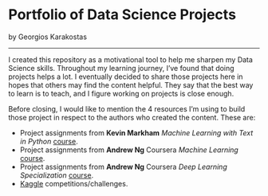 # Portfolio of Data Science Projects
by Georgios Karakostas

---

I created this repository as a motivational tool to help me sharpen my Data Science skills. Throughout my learning journey, I’ve found that doing projects helps a lot. I eventually decided to share those projects here in hopes that others may find the content helpful. They say that the best way to learn is to teach, and I figure working on projects is close enough.

Before closing, I would like to mention the 4 resources I’m using to build those project in respect to the authors who created the content. These are:

- Project assignments from **Kevin Markham** *Machine Learning with Text in Python* [course](https://www.dataschool.io/learn/).
- Project assignments from **Andrew Ng** Coursera *Machine Learning* [course](https://www.coursera.org/learn/machine-learning).
- Project assignments from **Andrew Ng** Coursera *Deep Learning Specialization* [course](https://www.coursera.org/specializations/deep-learning).
- [Kaggle](https://www.kaggle.com/competitions) competitions/challenges.



